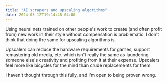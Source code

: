 ```yaml
---
title: "AI scrapers and upscaling algorithms"
date: 2024-03-12T19:14:48-04:00
---
```


Using neural nets trained on other people's work to create (and often profit from) new work in their style without compensation is problematic. I don't think that doing the same for upscaling algorithms is.

Upscalers can reduce the hardware requirements for games, support remastering old media, etc. which isn't really the same as laundering someone else's creativity and profiting from it at their expense. Upscalers feel more like bicycles for the mind than crude replacements for them.

I haven't thought through this fully, and I'm open to being proven wrong.
